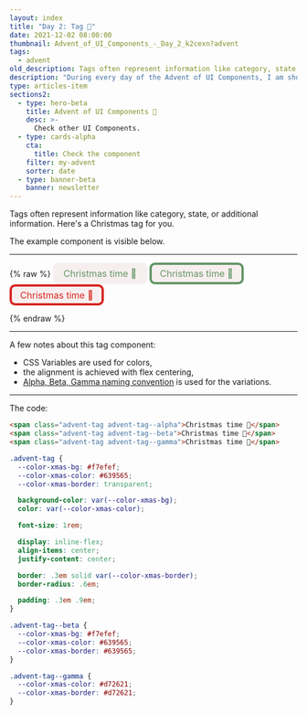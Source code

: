 ```yaml
---
layout: index
title: "Day 2: Tag 🎁"
date: 2021-12-02 08:00:00
thumbnail: Advent_of_UI_Components_-_Day_2_k2cexn?advent
tags:
  - advent
old_description: Tags often represent information like category, state, or additional information.
description: "During every day of the Advent of UI Components, I am showcasing a new UI Component built with HTML, CSS, and JavaScript. Day 2: Tag."
type: articles-item
sections2:
  - type: hero-beta
    title: Advent of UI Components 🎄
    desc: >-
      Check other UI Components.
  - type: cards-alpha
    cta:
      title: Check the component
    filter: my-advent
    sorter: date
  - type: banner-beta
    banner: newsletter
---
```


Tags often represent information like category, state, or additional information. Here's a Christmas tag for you.

The example component is visible below.

---

{% raw %}
<span class="advent-tag advent-tag--alpha">Christmas time 🎁</span>
<span class="advent-tag advent-tag--beta">Christmas time 🎁</span>
<span class="advent-tag advent-tag--gamma">Christmas time 🎁</span>
<style>
.advent-tag {
  --color-xmas-bg: #f7efef;
  --color-xmas-color: #639565;
  --color-xmas-border: transparent;
  background-color: var(--color-xmas-bg);
  color: var(--color-xmas-color);
  font-size: 1rem;
  display: inline-flex;
  align-items: center;
  justify-content: center;
  border: .3em solid var(--color-xmas-border);
  border-radius: .6em;
  padding: .3em .9em;
}
.advent-tag--beta {
  --color-xmas-bg: #f7efef;
  --color-xmas-color: #639565;
  --color-xmas-border: #639565;
}
.advent-tag--gamma {
  --color-xmas-color: #d72621;
  --color-xmas-border: #d72621;
}
</style>
{% endraw %}

---

A few notes about this tag component:

- CSS Variables are used for colors,
- the alignment is achieved with flex centering,
- [Alpha, Beta, Gamma naming convention](/articles/alpha-beta-gamma-naming-convention/) is used for the variations.

---

The code:

```html
<span class="advent-tag advent-tag--alpha">Christmas time 🎁</span>
<span class="advent-tag advent-tag--beta">Christmas time 🎁</span>
<span class="advent-tag advent-tag--gamma">Christmas time 🎁</span>
```

```css
.advent-tag {
  --color-xmas-bg: #f7efef;
  --color-xmas-color: #639565;
  --color-xmas-border: transparent;

  background-color: var(--color-xmas-bg);
  color: var(--color-xmas-color);

  font-size: 1rem;

  display: inline-flex;
  align-items: center;
  justify-content: center;

  border: .3em solid var(--color-xmas-border);
  border-radius: .6em;

  padding: .3em .9em;
}

.advent-tag--beta {
  --color-xmas-bg: #f7efef;
  --color-xmas-color: #639565;
  --color-xmas-border: #639565;
}

.advent-tag--gamma {
  --color-xmas-color: #d72621;
  --color-xmas-border: #d72621;
}
```
